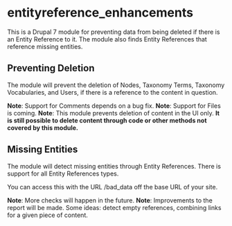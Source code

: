 # entityreference_enhancements
This is a Drupal 7 module for preventing data from being deleted if there is an Entity Reference to it.  The module 
also finds Entity References that reference missing entities.

## Preventing Deletion
The module will prevent the deletion of Nodes, Taxonomy Terms, Taxonomy Vocabularies, and Users, if there
is a reference to the content in question.  

**Note**: Support for Comments depends on a bug fix.
**Note**: Support for Files is coming.
**Note**: This module prevents deletion of content in the UI only. **It is still possible to delete content through code
or other methods not covered by this module.**

## Missing Entities
The module will detect missing entities through Entity References.  There is support for all Entity References types.

You can access this with the URL /bad_data off the base URL of your site.

**Note**: More checks will happen in the future.
**Note**: Improvements to the report will be made.  Some ideas: detect empty references, combining links for a given 
piece of content. 





